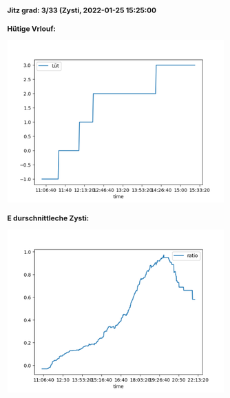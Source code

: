 ### Jitz grad: 3/33 (Zysti, 2022-01-25 15:25:00

### Hütige Vrlouf:
![Graph](Today.png)

### E durschnittleche Zysti:
![Graph](Zysti.png)